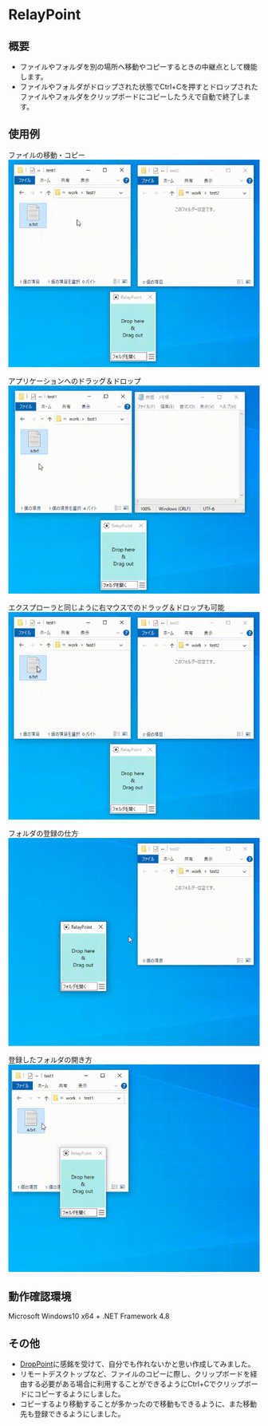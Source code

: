 # RelayPoint

## 概要

* ファイルやフォルダを別の場所へ移動やコピーするときの中継点として機能します。  
* ファイルやフォルダがドロップされた状態でCtrl+Cを押すとドロップされたファイルやフォルダをクリップボードにコピーしたうえで自動で終了します。  

## 使用例

ファイルの移動・コピー  
![1.gif](./image/1.gif)  

アプリケーションへのドラッグ＆ドロップ  
![2.gif](./image/2.gif)  

エクスプローラと同じように右マウスでのドラッグ＆ドロップも可能  
![3.gif](./image/3.gif)  

フォルダの登録の仕方  
![4.gif](./image/4.gif)  

登録したフォルダの開き方  
![5.gif](./image/5.gif)  


## 動作確認環境
Microsoft Windows10 x64 + .NET Framework 4.8

## その他

* [DropPoint](https://github.com/GameGodS3/DropPoint)に感銘を受けて、自分でも作れないかと思い作成してみました。  
* リモートデスクトップなど、ファイルのコピーに際し、クリップボードを経由する必要がある場合に利用することができるようにCtrl+Cでクリップボードにコピーするようにしました。
* コピーするより移動することが多かったので移動もできるように、また移動先も登録できるようにしました。
